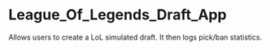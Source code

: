 # League_Of_Legends_Draft_App
 Allows users to create a LoL simulated draft. It then logs pick/ban statistics.
